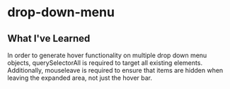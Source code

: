 # drop-down-menu


## What I've Learned
In order to generate hover functionality on multiple drop down menu objects, querySelectorAll is required to target all existing elements. Additionally, mouseleave is required to ensure that items are hidden when leaving the expanded area, not just the hover bar.